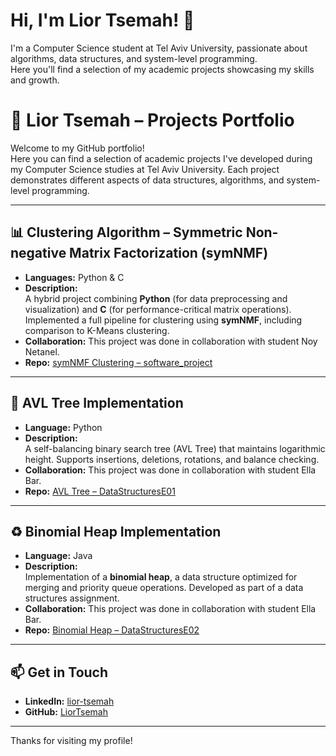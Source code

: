 # Hi, I'm Lior Tsemah! 👋

I'm a Computer Science student at Tel Aviv University, passionate about algorithms, data structures, and system-level programming.  
Here you'll find a selection of my academic projects showcasing my skills and growth.


# 💼 Lior Tsemah – Projects Portfolio

Welcome to my GitHub portfolio!  
Here you can find a selection of academic projects I've developed during my Computer Science studies at Tel Aviv University. Each project demonstrates different aspects of data structures, algorithms, and system-level programming.

---

## 📊 Clustering Algorithm – Symmetric Non-negative Matrix Factorization (symNMF)
- **Languages:** Python & C  
- **Description:**  
  A hybrid project combining **Python** (for data preprocessing and visualization) and **C** (for performance-critical matrix operations). Implemented a full pipeline for clustering using **symNMF**, including comparison to K-Means clustering.
- **Collaboration:** This project was done in collaboration with student Noy Netanel.
- **Repo:** [symNMF Clustering – software_project](https://github.com/LiorTsemah/software_project)

---

## 🌲 AVL Tree Implementation
- **Language:** Python  
- **Description:**  
  A self-balancing binary search tree (AVL Tree) that maintains logarithmic height. Supports insertions, deletions, rotations, and balance checking.
- **Collaboration:** This project was done in collaboration with student Ella Bar.
- **Repo:** [AVL Tree – DataStructuresE01](https://github.com/LiorTsemah/DataStructuresE01)

---

## ♻️ Binomial Heap Implementation
- **Language:** Java  
- **Description:**  
  Implementation of a **binomial heap**, a data structure optimized for merging and priority queue operations. Developed as part of a data structures assignment.
- **Collaboration:** This project was done in collaboration with student Ella Bar.
- **Repo:** [Binomial Heap – DataStructuresE02](https://github.com/LiorTsemah/DataStructuresE02)

---



## 📫 Get in Touch

- **LinkedIn:** [lior-tsemah](https://www.linkedin.com/in/lior-tsemah-625758377/)  
- **GitHub:** [LiorTsemah](https://github.com/LiorTsemah/portfolio)


---


Thanks for visiting my profile!
